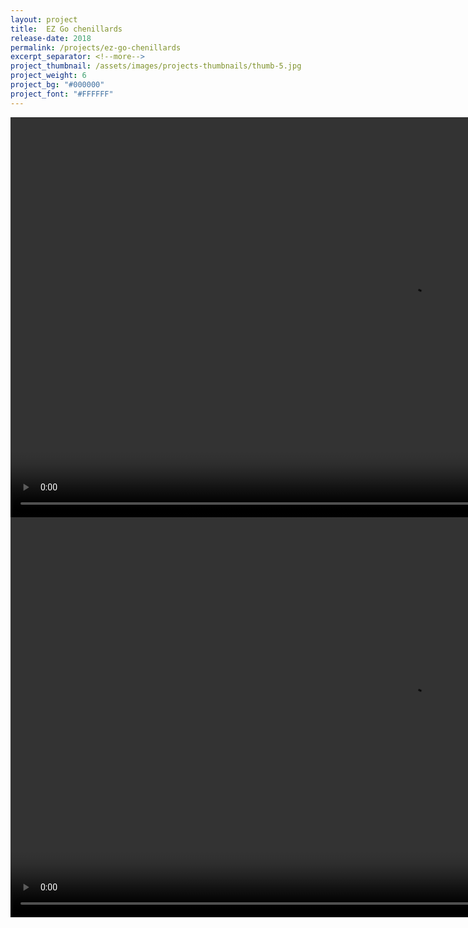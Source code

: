 ```yaml
---
layout: project
title:  EZ Go chenillards
release-date: 2018
permalink: /projects/ez-go-chenillards
excerpt_separator: <!--more-->
project_thumbnail: /assets/images/projects-thumbnails/thumb-5.jpg
project_weight: 6
project_bg: "#000000"
project_font: "#FFFFFF"
---
```


<video src="/assets/images/projects/ez-go-a/20191203-2044.m4v" autoplay width="1280"></video>
<video src="/assets/images/projects/ez-go-a/20191203-2323.m4v" autoplay loop width="1280"></video>
